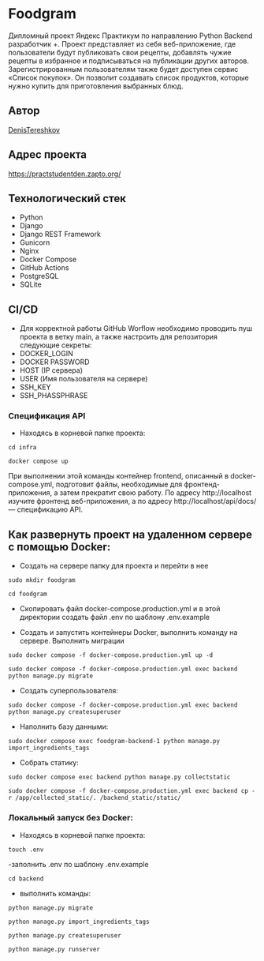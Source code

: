 # Foodgram
 Дипломный проект Яндекс Практикум по направлению Python Backend разработчик +.
 Проект представляет из себя веб-приложение, где пользователи будут публиковать свои рецепты, добавлять чужие рецепты в избранное и подписываться на публикации других авторов. Зарегистрированным пользователям также будет доступен сервис «Список покупок». Он позволит создавать список продуктов, которые нужно купить для приготовления выбранных блюд.
## Автор
[DenisTereshkov](https://github.com/DenisTereshkov)
## Адрес проекта 
https://practstudentden.zapto.org/
## Технологический стек
- Python
- Django
- Django REST Framework
- Gunicorn
- Nginx
- Docker Compose
- GitHub Actions
- PostgreSQL
- SQLite
## CI/CD
- Для корректной работы GitHub Worflow необходимо проводить пуш проекта в ветку main, а также настроить для репозитория следующие секреты:
- DOCKER_LOGIN
- DOCKER PASSWORD
- HOST (IP сервера)
- USER (Имя пользователя на сервере)
- SSH_KEY
- SSH_PHASSPHRASE

### Спецификация API
- Находясь в корневой папке проекта:
```
cd infra
```
```
docker compose up
``` 
При выполнении этой команды контейнер frontend, описанный в docker-compose.yml, подготовит файлы, необходимые для фронтенд-приложения, а затем прекратит свою работу. 
По адресу http://localhost изучите фронтенд веб-приложения, а по адресу http://localhost/api/docs/ — спецификацию API.

## Как развернуть проект на удаленном сервере с помощью Docker:
- Создать на сервере папку для проекта и перейти в нее
```
sudo mkdir foodgram
```
```
cd foodgram
```
- Скопировать файл docker-compose.production.yml и в этой директории создать файл .env по шаблону .env.example

- Создать и запустить контейнеры Docker, выполнить команду на сервере. Выполнить миграции
```
sudo docker compose -f docker-compose.production.yml up -d
```
```
sudo docker compose -f docker-compose.production.yml exec backend python manage.py migrate
```

- Создать суперпользователя:
```
sudo docker compose -f docker-compose.production.yml exec backend python manage.py createsuperuser
```
- Наполнить базу данными:
```
sudo docker compose exec foodgram-backend-1 python manage.py import_ingredients_tags
```

- Собрать статику:
```
sudo docker compose exec backend python manage.py collectstatic
```
```
sudo docker compose -f docker-compose.production.yml exec backend cp -r /app/collected_static/. /backend_static/static/
```

### Локальный запуск без Docker:

- Находясь в корневой папке проекта:
```
touch .env 
```
-заполнить .env по шаблону .env.example
```
cd backend
```
- выполнить команды:
```
python manage.py migrate
```
```
python manage.py import_ingredients_tags
```
```
python manage.py createsuperuser
```
```
python manage.py runserver
```